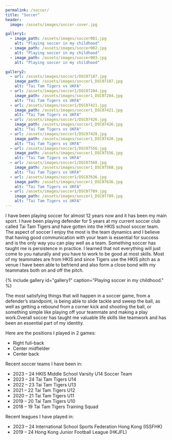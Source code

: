```yaml
---
permalink: /soccer/
title: "Soccer"
header:
  image: /assets/images/soccer-cover.jpg

gallery1:
  - image_path: /assets/images/soccer001.jpg
    alt: "Playing soccer in my childhood"
  - image_path: /assets/images/soccer002.jpg
    alt: "Playing soccer in my childhood"
  - image_path: /assets/images/soccer003.jpg
    alt: "Playing soccer in my childhood"

gallery2:
  - url: /assets/images/soccer1/DSC07187.jpg
    image_path: /assets/images/soccer1_DSC07187.jpg
    alt: "Tai Tam Tigers vs UKFA"
  - url: /assets/images/soccer1/DSC07284.jpg
    image_path: /assets/images/soccer1_DSC07284.jpg
    alt: "Tai Tam Tigers vs UKFA"
  - url: /assets/images/soccer1/DSC07421.jpg
    image_path: /assets/images/soccer1_DSC07421.jpg
    alt: "Tai Tam Tigers vs UKFA"
  - url: /assets/images/soccer1/DSC07426.jpg
    image_path: /assets/images/soccer1_DSC07426.jpg
    alt: "Tai Tam Tigers vs UKFA"
  - url: /assets/images/soccer1/DSC07428.jpg
    image_path: /assets/images/soccer1_DSC07428.jpg
    alt: "Tai Tam Tigers vs UKFA"
  - url: /assets/images/soccer1/DSC07556.jpg
    image_path: /assets/images/soccer1_DSC07556.jpg
    alt: "Tai Tam Tigers vs UKFA"
  - url: /assets/images/soccer1/DSC07568.jpg
    image_path: /assets/images/soccer1_DSC07568.jpg
    alt: "Tai Tam Tigers vs UKFA"
  - url: /assets/images/soccer1/DSC07636.jpg
    image_path: /assets/images/soccer1_DSC07636.jpg
    alt: "Tai Tam Tigers vs UKFA"
  - url: /assets/images/soccer1/DSC07789.jpg
    image_path: /assets/images/soccer1_DSC07789.jpg
    alt: "Tai Tam Tigers vs UKFA"
---
```


I have been playing soccer for almost 12 years now and it has been my main sport. I have been playing defender for 5 years at my current soccer club called Tai Tam Tigers and have gotten into the HKIS school soccer team. The aspect of soccer I enjoy the most is the team dynamics and I believe that having good communication with your team is essential for success and is the only way you can play well as a team. Something soccer has taught me is persistence in practice. I learned that not everything will just come to you naturally and you have to work to be good at most skills. Most of my teammates are from HKIS and since Tigers use the HKIS pitch as a venue I have been able to befriend and also form a close bond with my teammates both on and off the pitch.

{% include gallery id="gallery1" caption="Playing soccer in my childhood." %}

The most satisfying things that will happen in a soccer game, from a defender’s standpoint, is being able to slide tackle and sweep the ball, as well as getting a rebound from a corner kick and shooting the ball, or something simple like playing off your teammate and making a play work.Overall soccer has taught me valuable life skills like teamwork and has been an essential part of my identity.

Here are the positions I played in 2 games:
- Right full-back
- Center midfielder
- Center back
 
Recent soccer teams I have been in:
- 2023 – 24 HKIS Middle School Varsity U14 Soccer Team
- 2023 – 24 Tai Tam Tigers U14
- 2022 – 23 Tai Tam Tigers U13
- 2021 – 22 Tai Tam Tigers U12
- 2020 – 21 Tai Tam Tigers U11
- 2019 – 20 Tai Tam Tigers U10
- 2018 – 19 Tai Tam Tigers Training Squad
 
Recent leagues I have played in:
- 2023 – 24 International School Sports Federation Hong Kong (ISSFHK)
- 2019 – 24 Hong Kong Junior Football League (HKJFL)
